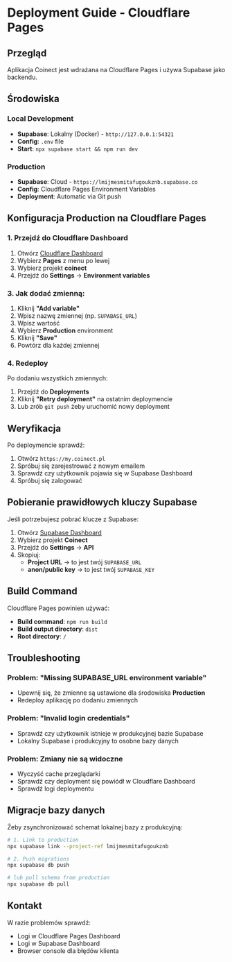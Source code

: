 # Deployment Guide - Cloudflare Pages

## Przegląd

Aplikacja Coinect jest wdrażana na Cloudflare Pages i używa Supabase jako backendu.

## Środowiska

### Local Development
- **Supabase**: Lokalny (Docker) - `http://127.0.0.1:54321`
- **Config**: `.env` file
- **Start**: `npx supabase start && npm run dev`

### Production
- **Supabase**: Cloud - `https://lmijmesmitafugoukznb.supabase.co`
- **Config**: Cloudflare Pages Environment Variables
- **Deployment**: Automatic via Git push

## Konfiguracja Production na Cloudflare Pages

### 1. Przejdź do Cloudflare Dashboard

1. Otwórz [Cloudflare Dashboard](https://dash.cloudflare.com)
2. Wybierz **Pages** z menu po lewej
3. Wybierz projekt **coinect**
4. Przejdź do **Settings** → **Environment variables**


### 3. Jak dodać zmienną:

1. Kliknij **"Add variable"**
2. Wpisz nazwę zmiennej (np. `SUPABASE_URL`)
3. Wpisz wartość
4. Wybierz **Production** environment
5. Kliknij **"Save"**
6. Powtórz dla każdej zmiennej

### 4. Redeploy

Po dodaniu wszystkich zmiennych:
1. Przejdź do **Deployments**
2. Kliknij **"Retry deployment"** na ostatnim deploymencie
3. Lub zrób `git push` żeby uruchomić nowy deployment

## Weryfikacja

Po deploymencie sprawdź:

1. Otwórz `https://my.coinect.pl`
2. Spróbuj się zarejestrować z nowym emailem
3. Sprawdź czy użytkownik pojawia się w Supabase Dashboard
4. Spróbuj się zalogować

## Pobieranie prawidłowych kluczy Supabase

Jeśli potrzebujesz pobrać klucze z Supabase:

1. Otwórz [Supabase Dashboard](https://supabase.com/dashboard)
2. Wybierz projekt **Coinect**
3. Przejdź do **Settings** → **API**
4. Skopiuj:
   - **Project URL** → to jest twój `SUPABASE_URL`
   - **anon/public key** → to jest twój `SUPABASE_KEY`

## Build Command

Cloudflare Pages powinien używać:
- **Build command**: `npm run build`
- **Build output directory**: `dist`
- **Root directory**: `/`

## Troubleshooting

### Problem: "Missing SUPABASE_URL environment variable"
- Upewnij się, że zmienne są ustawione dla środowiska **Production**
- Redeploy aplikację po dodaniu zmiennych

### Problem: "Invalid login credentials"
- Sprawdź czy użytkownik istnieje w produkcyjnej bazie Supabase
- Lokalny Supabase i produkcyjny to osobne bazy danych

### Problem: Zmiany nie są widoczne
- Wyczyść cache przeglądarki
- Sprawdź czy deployment się powiódł w Cloudflare Dashboard
- Sprawdź logi deploymentu

## Migracje bazy danych

Żeby zsynchronizować schemat lokalnej bazy z produkcyjną:

```bash
# 1. Link to production
npx supabase link --project-ref lmijmesmitafugoukznb

# 2. Push migrations
npx supabase db push

# lub pull schema from production
npx supabase db pull
```

## Kontakt

W razie problemów sprawdź:
- Logi w Cloudflare Pages Dashboard
- Logi w Supabase Dashboard
- Browser console dla błędów klienta
